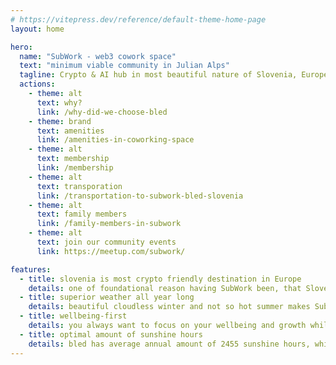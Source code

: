 ```yaml
---
# https://vitepress.dev/reference/default-theme-home-page
layout: home

hero:
  name: "SubWork - web3 cowork space"
  text: "minimum viable community in Julian Alps"
  tagline: Crypto & AI hub in most beautiful nature of Slovenia, Europe
  actions:
    - theme: alt
      text: why?
      link: /why-did-we-choose-bled
    - theme: brand
      text: amenities
      link: /amenities-in-coworking-space
    - theme: alt
      text: membership
      link: /membership
    - theme: alt
      text: transporation
      link: /transportation-to-subwork-bled-slovenia
    - theme: alt
      text: family members
      link: /family-members-in-subwork
    - theme: alt
      text: join our community events
      link: https://meetup.com/subwork/

features:
  - title: slovenia is most crypto friendly destination in Europe
    details: one of foundational reason having SubWork been, that Slovenia is home of Bitstamp and Elly POS.
  - title: superior weather all year long
    details: beautiful cloudless winter and not so hot summer makes SubWork perfect destination for your long-term stay focusing on your productivity.
  - title: wellbeing-first
    details: you always want to focus on your wellbeing and growth while staying sharp focused on your delivery? We are your choice!
  - title: optimal amount of sunshine hours
    details: bled has average annual amount of 2455 sunshine hours, which guarantee your superior mood and processing power.
---
```



